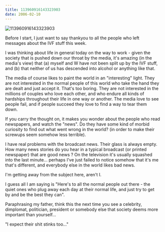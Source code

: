 ```yaml
---
title: 113960916143323903
date: 2006-02-10
---
```


![113960916143323903](https://source.unsplash.com/y7GlIdTUOvo/1600x900)

Before I start, I just want to say thankyou to all the people who left messages about the IVF stuff this week.

I was thinking about life in general today on the way to work - given the society that is pushed down our throat by the media, it's amazing (in the media's view) that (a) myself and W have not been split up by the IVF stuff, and (b) that neither of us has descended into alcohol or anything like that.

The media of course likes to paint the world in an "interesting" light. They are not interested in the normal people of this world who take the hand they are dealt and just accept it. That's too boring. They are not interested in the millions of couples who love each other, and who endure all kinds of hardships throughout their life in one way or another. The media love to see people fail, and if people succeed they love to find a way to tear them down.

If you carry the thought on, it makes you wonder about the people who read newspapers, and watch the "news". Do they have some kind of morbid curiosity to find out what went wrong in the world? (in order to make their screwups seem somehow less terrible).

I have real problems with the broadcast news. Their glass is always empty. How many news stories do you hear in a typical broadcast (or printed newspaper) that are good news ? On the television it's usually squashed into the last minute... perhaps I've just failed to notice somehow that it's me that's different, and everybody else in the world likes bad news.

I'm getting away from the subject here, aren't I.

I guess all I am saying is "Here's to all the normal people out there - the quiet ones who plug away each day at their normal life, and just try to get by and be the best they can".

Paraphrasing my father, think this the next time you see a celebrity, dimplomat, politician, president or somebody else that society deems more important than yourself...

"I expect their shit stinks too..."